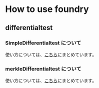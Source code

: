 # How to use foundry

## differentialtest

### SimpleDifferentialtest について

使い方については、[こちら](https://eggdragons.com/differentialtest/)にまとめています。

### merkleDifferentialtest について

使い方については、[こちら](https://eggdragons.com/foundryBetterThanHardhat/)にまとめています。
